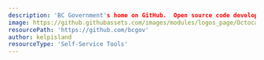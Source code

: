 ```yaml
---
description: 'BC Government's home on GitHub.  Open source code developed by and for the BC Government resides here.'
image: https://github.githubassets.com/images/modules/logos_page/Octocat.png
resourcePath: 'https://github.com/bcgov'
author: kelpisland
resourceType: 'Self-Service Tools'
---
```

